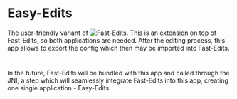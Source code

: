 # Easy-Edits
The user-friendly variant of ![Fast-Edits](https://github.com/callisto-jovy/Fast-Edits). This is an extension on top of Fast-Edits, so both applications are needed. After the editing process, this app allows to export the config which then may be imported into Fast-Edits.
# 
In the future, Fast-Edits will be bundled with this app and called through the JNI, a step which will seamlessly integrate Fast-Edits into this app, creating one single application - Easy-Edits
